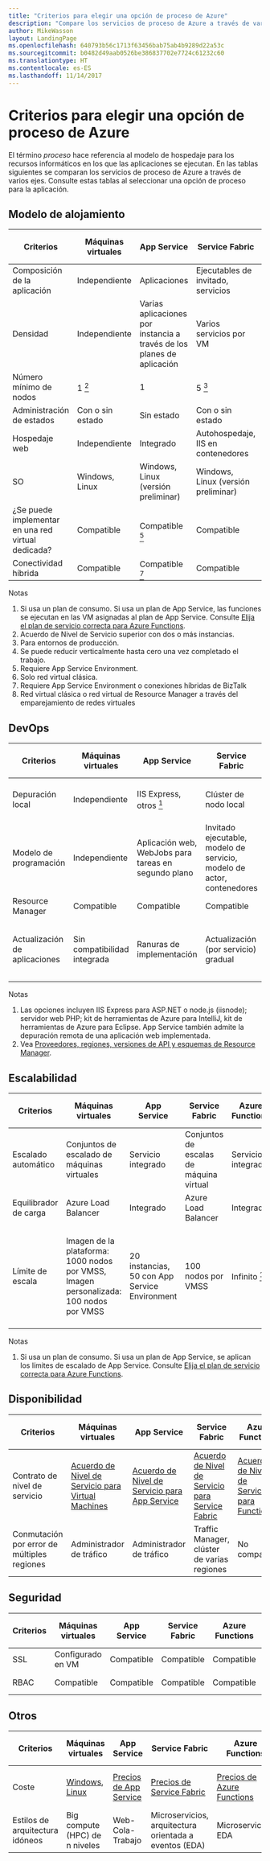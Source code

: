 ```yaml
---
title: "Criterios para elegir una opción de proceso de Azure"
description: "Compare los servicios de proceso de Azure a través de varios ejes."
author: MikeWasson
layout: LandingPage
ms.openlocfilehash: 640793b56c1713f63456bab75ab4b9289d22a53c
ms.sourcegitcommit: b0482d49aab0526be386837702e7724c61232c60
ms.translationtype: HT
ms.contentlocale: es-ES
ms.lasthandoff: 11/14/2017
---
```

# <a name="criteria-for-choosing-an-azure-compute-option"></a>Criterios para elegir una opción de proceso de Azure

El término *proceso* hace referencia al modelo de hospedaje para los recursos informáticos en los que las aplicaciones se ejecutan. En las tablas siguientes se comparan los servicios de proceso de Azure a través de varios ejes. Consulte estas tablas al seleccionar una opción de proceso para la aplicación.

## <a name="hosting-model"></a>Modelo de alojamiento

| Criterios | Máquinas virtuales | App Service | Service Fabric | Azure Functions | Azure Container Service | Cloud Services | Azure Batch |
|----------|-----------------|-------------|----------------|-----------------|-------------------------|----------------|-------------|
| Composición de la aplicación | Independiente | Aplicaciones | Ejecutables de invitado, servicios | Functions | Contenedores | Roles | Scheduled jobs  |
| Densidad | Independiente | Varias aplicaciones por instancia a través de los planes de aplicación | Varios servicios por VM | Sin instancias dedicadas <a href="#note1"><sup>1</sup></a> | Varios contenedores por VM | Una instancia de rol por VM | Varias aplicaciones por VM |
| Número mínimo de nodos | 1 <a href="#note2"><sup>2</sup></a>  | 1 | 5 <a href="#note3"><sup>3</sup></a> | Sin nodos dedicados <a href="#note1"><sup>1</sup></a> | 3 | 2 | 1 <a href="#note4"><sup>4</sup></a> |
| Administración de estados | Con o sin estado | Sin estado | Con o sin estado | Sin estado | Con o sin estado | Sin estado | Sin estado |
| Hospedaje web | Independiente | Integrado | Autohospedaje, IIS en contenedores | No aplicable | Independiente | Integrado (IIS) | No |
| SO | Windows, Linux | Windows, Linux (versión preliminar)  | Windows, Linux (versión preliminar) | No aplicable | Windows, Linux | Windows | Windows, Linux |
| ¿Se puede implementar en una red virtual dedicada? | Compatible | Compatible <a href="#note5"><sup>5</sup></a> | Compatible | No compatible | Compatible | Compatible <a href="#note6"><sup>6</sup></a> | Compatible |
| Conectividad híbrida | Compatible | Compatible <a href="#note1"><sup>7</sup></a>  | Compatible | No compatible | Compatible | Compatible <a href="#note8"><sup>8</sup></a> | Compatible |

Notas

1. <span id="note1">Si usa un plan de consumo. Si usa un plan de App Service, las funciones se ejecutan en las VM asignadas al plan de App Service. Consulte [Elija el plan de servicio correcta para Azure Functions][function-plans].</a>
2. <span id="note2">Acuerdo de Nivel de Servicio superior con dos o más instancias</a>.
3. </a>Para entornos de producción.<span id="note3">
4. <span id="note4">Se puede reducir verticalmente hasta cero una vez completado el trabajo</a>.
5. <span id="note5">Requiere App Service Environment.</a>
6. <span id="note6">Solo red virtual clásica.</a>
7. <span id="note7">Requiere App Service Environment o conexiones híbridas de BizTalk</a>
8. <span id="note8">Red virtual clásica o red virtual de Resource Manager a través del emparejamiento de redes virtuales</a>

## <a name="devops"></a>DevOps

| Criterios | Máquinas virtuales | App Service | Service Fabric | Azure Functions | Azure Container Service | Cloud Services | Azure Batch |
|----------|-----------------|-------------|----------------|-----------------|-------------------------|----------------|-------------|
| Depuración local | Independiente | IIS Express, otros <a href="#note1b"><sup>1</sup></a> | Clúster de nodo local | CLI de Azure Functions | Tiempo de ejecución de contenedor local | Emulador local | No compatible |
| Modelo de programación | Independiente | Aplicación web, WebJobs para tareas en segundo plano | Invitado ejecutable, modelo de servicio, modelo de actor, contenedores | Functions con desencadenadores | Independiente | Rol web, rol de trabajo | Aplicación de línea de comandos |
| Resource Manager | Compatible | Compatible | Compatible | Compatible | Compatible | Limitado <a href="#note2b"><sup>2</sup></a> | Compatible |  
| Actualización de aplicaciones | Sin compatibilidad integrada | Ranuras de implementación | Actualización (por servicio) gradual | Sin compatibilidad integrada | Depende del orquestador. La mayoría admiten las actualizaciones graduales | Intercambio de VIP o actualización gradual | No aplicable |

Notas

1. <span id="note1b">Las opciones incluyen IIS Express para ASP.NET o node.js (iisnode); servidor web PHP; kit de herramientas de Azure para IntelliJ, kit de herramientas de Azure para Eclipse. App Service también admite la depuración remota de una aplicación web implementada.</a>
2. <span id="note2b">Vea [Proveedores, regiones, versiones de API y esquemas de Resource Manager][resource-manager-supported-services]. 


## <a name="scalability"></a>Escalabilidad

| Criterios | Máquinas virtuales | App Service | Service Fabric | Azure Functions | Azure Container Service | Cloud Services | Azure Batch |
|----------|-----------------|-------------|----------------|-----------------|-------------------------|----------------|-------------|
| Escalado automático | Conjuntos de escalado de máquinas virtuales | Servicio integrado | Conjuntos de escalas de máquina virtual | Servicio integrado | No compatible | Servicio integrado | N/D |
| Equilibrador de carga | Azure Load Balancer | Integrado | Azure Load Balancer | Integrado | Azure Load Balancer | Integrado | Azure Load Balancer |
| Límite de escala | Imagen de la plataforma: 1000 nodos por VMSS, Imagen personalizada: 100 nodos por VMSS | 20 instancias, 50 con App Service Environment | 100 nodos por VMSS | Infinito <a href="#note1c"><sup>1</sup></a> | 100 | Sin límite definido, 200 máximo recomendado | Límite de 20 núcleos predeterminado. Póngase en contacto con el servicio de atención al cliente para solicitar un aumento. |

Notas

1. <span id="note1c">Si usa un plan de consumo. Si usa un plan de App Service, se aplican los límites de escalado de App Service. Consulte [Elija el plan de servicio correcta para Azure Functions][function-plans].</a>

## <a name="availability"></a>Disponibilidad

| Criterios | Máquinas virtuales | App Service | Service Fabric | Azure Functions | Azure Container Service | Cloud Services | Azure Batch |
|----------|-----------------|-------------|----------------|-----------------|-------------------------|----------------|-------------|
| Contrato de nivel de servicio | [Acuerdo de Nivel de Servicio para Virtual Machines][sla-vm] | [Acuerdo de Nivel de Servicio para App Service][sla-app-service] | [Acuerdo de Nivel de Servicio para Service Fabric][sla-sf] | [Acuerdo de Nivel de Servicio para Functions][sla-functions] | [Acuerdo de Nivel de Servicio para Azure Container Service][sla-acs] | [Acuerdo de Nivel de Servicio para Cloud Services][sla-cloud-service] | [Acuerdo de Nivel de Servicio para Azure Batch][sla-batch] |
| Conmutación por error de múltiples regiones | Administrador de tráfico | Administrador de tráfico | Traffic Manager, clúster de varias regiones | No compatible  | Administrador de tráfico | Administrador de tráfico | No compatible |

## <a name="security"></a>Seguridad

| Criterios | Máquinas virtuales | App Service | Service Fabric | Azure Functions | Azure Container Service | Cloud Services | Azure Batch |
|----------|-----------------|-------------|----------------|-----------------|-------------------------|----------------|-------------|
| SSL | Configurado en VM | Compatible | Compatible  | Compatible | Configurado en VM | Compatible | Compatible |
| RBAC | Compatible | Compatible | Compatible | Compatible | Compatible | No compatible | Compatible |

## <a name="other"></a>Otros

| Criterios | Máquinas virtuales | App Service | Service Fabric | Azure Functions | Azure Container Service | Cloud Services | Azure Batch |
|----------|-----------------|-------------|----------------|-----------------|-------------------------|----------------|-------------|
| Coste | [Windows][cost-windows-vm], [Linux][cost-linux-vm] | [Precios de App Service][cost-app-service] | [Precios de Service Fabric][cost-service-fabric] | [Precios de Azure Functions][cost-functions] | [Precios de Azure Container Service][cost-acs] | [Precios de Cloud Services][cost-cloud-services] | [Precios de Azure Batch][cost-batch]
| Estilos de arquitectura idóneos | Big compute (HPC) de n niveles | Web-Cola-Trabajo | Microservicios, arquitectura orientada a eventos (EDA) | Microservicios, EDA | Microservicios, EDA | Web-Cola-Trabajo | Big Compute |

[cost-linux-vm]: https://azure.microsoft.com/pricing/details/virtual-machines/linux/
[cost-windows-vm]: https://azure.microsoft.com/pricing/details/virtual-machines/windows/
[cost-app-service]: https://azure.microsoft.com/pricing/details/app-service/
[cost-service-fabric]: https://azure.microsoft.com/pricing/details/service-fabric/
[cost-functions]: https://azure.microsoft.com/pricing/details/functions/
[cost-acs]: https://azure.microsoft.com/pricing/details/container-service/
[cost-cloud-services]: https://azure.microsoft.com/pricing/details/cloud-services/
[cost-batch]: https://azure.microsoft.com/pricing/details/batch/

[function-plans]: /azure/azure-functions/functions-scale
[sla-acs]: https://azure.microsoft.com/support/legal/sla/container-service/
[sla-app-service]: https://azure.microsoft.com/support/legal/sla/app-service/
[sla-batch]: https://azure.microsoft.com/support/legal/sla/batch/
[sla-cloud-service]: https://azure.microsoft.com/support/legal/sla/cloud-services/
[sla-functions]: https://azure.microsoft.com/support/legal/sla/functions/
[sla-sf]: https://azure.microsoft.com/support/legal/sla/service-fabric/
[sla-vm]: https://azure.microsoft.com/support/legal/sla/virtual-machines/

[resource-manager-supported-services]: /azure/azure-resource-manager/resource-manager-supported-services